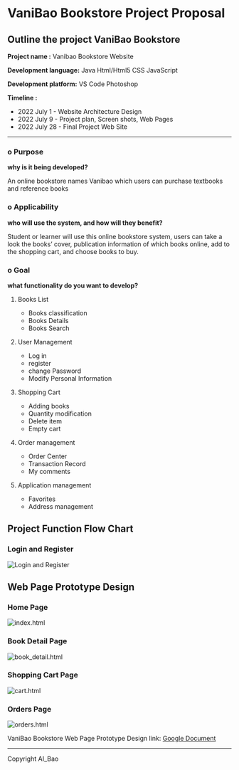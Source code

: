 # VaniBao Bookstore Project Proposal
  
## Outline the project VaniBao Bookstore

**Project name :** Vanibao Bookstore Website

**Development language:** Java Html/Html5 CSS JavaScript

**Development platform:** VS Code Photoshop

**Timeline :**

- 2022 July 1	-	Website Architecture Design
- 2022 July 9	-	Project plan, Screen shots, Web Pages
- 2022 July 28	-	Final Project Web Site

---
### o Purpose 
**why is it being developed?**

An online bookstore names Vanibao which users can purchase textbooks and reference books


### o Applicability
**who will use the system, and how will they benefit?**

Student or learner will use this online bookstore system, users can take a look the books’ cover, publication information of which books online, add to the shopping cart, and choose books to buy.


### o Goal
**what functionality do you want to develop?**

 
1.	Books List
    - Books classification
    - Books Details
    - Books Search

2.	User Management
    - Log in
    - register
    - change Password
    - Modify Personal Information

3.	Shopping Cart
    - Adding books
    - Quantity modification
    - Delete item
    - Empty cart

4.	Order management
    - Order Center
    - Transaction Record
    - My comments

5.	Application management
    - Favorites
    - Address management

## Project Function Flow Chart

### Login and Register
![Login and Register](./img/Login%20and%20Register.png "Login and Register")



## Web Page Prototype Design

### Home Page
![index.html](./img/01_index.html.png "Home Page")

### Book Detail Page
![book_detail.html](./img/02_book_detail.html.png "Book Detail Page")

### Shopping Cart Page
![cart.html](./img/03_cart.html.png "Shopping Cart Page")

### Orders Page
![orders.html](./img/04_orders.html.png "Orders Page")

VaniBao Bookstore Web Page Prototype Design link: [Google Document](https://docs.google.com/presentation/d/1uJhvNx98-ONlrOhoG8lj7gNIeNytHrPPOF4XgNWCDcI/edit?usp=sharing "VaniBao Bookstore")



---
Copyright AI_Bao